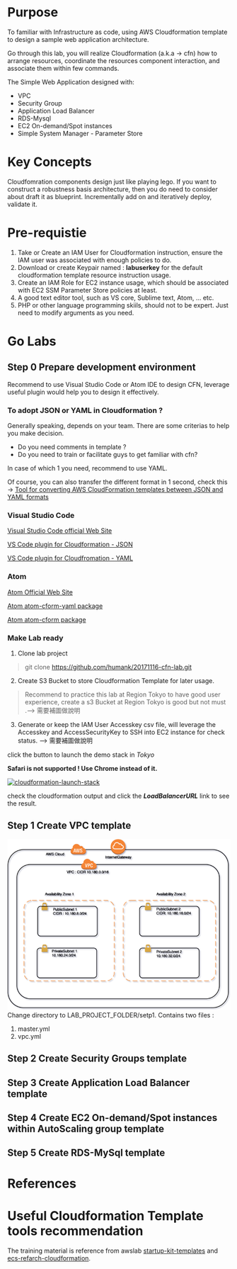 # Purpose
To familiar with Infrastructure as code, using AWS Cloudformation template to design a sample web application architecture.

Go through this lab, you will realize Cloudformation (a.k.a -> cfn) how to arrange resources, coordinate the resources component interaction, and associate them within few commands.

The Simple Web Application designed with: 

* VPC
* Security Group
* Application Load Balancer
* RDS-Mysql
* EC2 On-demand/Spot instances
* Simple System Manager - Parameter Store

# Key Concepts

Cloudfomration components design just like playing lego. If you want to construct a robustness basis architecture, then you do need to consider about draft it as blueprint. Incrementally add on and iteratively deploy, validate it.

# Pre-requistie

1. Take or Create an IAM User for Cloudformation instruction, ensure the IAM user was associated with enough policies to do.
2. Download or create Keypair named : **labuserkey** for the default cloudformation template resource instruction usage.
3. Create an IAM Role for EC2 instance usage, which should be associated with EC2 SSM Parameter Store policies at least.
4. A good text editor tool, such as VS core, Sublime text, Atom, ... etc.
5. PHP or other language programming skiils, should not to be expert. Just need to modify arguments as you need.

# Go Labs

## Step 0 Prepare development environment

Recommend to use Visual Studio Code or Atom IDE to design CFN, leverage useful plugin would help you to design it effectively.

### To adopt JSON or YAML in Cloudformation ?

Generally speaking, depends on your team. There are some criterias to help you make decision.

* Do you need comments in template ?
* Do you need to train or facilitate guys to get familiar with cfn?

In case of which 1 you need, recommend to use YAML.

Of course, you can also transfer the different format in 1 second, check this -> 
[Tool for converting AWS CloudFormation templates between JSON and YAML formats](https://github.com/awslabs/aws-cfn-template-flip)

### Visual Studio Code

[Visual Studio Code official Web Site ](https://code.visualstudio.com/)

[VS Code plugin for Cloudformation - JSON](https://marketplace.visualstudio.com/items?itemName=aws-scripting-guy.cform)

[VS Code plugin for Cloudfromation - YAML](https://marketplace.visualstudio.com/items?itemName=DanielThielking.aws-cloudformation-yaml)

### Atom

[Atom Official Web Site](https://atom.io/)

[Atom atom-cform-yaml package](https://atom.io/packages/atom-cform-yaml)

[Atom atom-cform package](https://atom.io/packages/atom-cform)

### Make Lab ready
1. Clone lab project

> git clone https://github.com/humank/20171116-cfn-lab.git

2. Create S3 Bucket to store Cloudformation Template for later usage.

> Recommend to practice this lab at Region Tokyo to have good user experience, create a s3 Bucket at Region Tokyo is good but not must .--> 需要補圖做說明

3. Generate or keep the IAM User Accesskey csv file, will leverage the Accesskey and AccessSecurityKey to SSH into EC2 instance for check status. 
--> 需要補圖做說明


click the button to launch the demo stack in *Tokyo*

**Safari is not supported ! Use Chrome instead of it.**

[![cloudformation-launch-stack](https://s3.amazonaws.com/cloudformation-examples/cloudformation-launch-stack.png)](https://console.aws.amazon.com/cloudformation/home?region=ap-northeast-1#/stacks/new?stackName=nov-15-go&templateURL=https://s3.us-east-2.amazonaws.com/cnf-stackset-lab-20171116-dlink/master.yml)

check the cloudformation output and click the ***LoadBalancerURL*** link to see the result.



## Step 1 Create VPC template

<img src="images/Step1-VPC.png">
Change directory to LAB_PROJECT_FOLDER/setp1.
Contains two files :

1. master.yml
2. vpc.yml



## Step 2 Create Security Groups template

## Step 3 Create Application Load Balancer template

## Step 4 Create EC2 On-demand/Spot instances within AutoScaling group template

## Step 5 Create RDS-MySql template



# References

# Useful Cloudformation Template tools recommendation

The training material is reference from awslab [startup-kit-templates](https://github.com/awslabs/startup-kit-templates) and [ecs-refarch-cloudformation](https://github.com/awslabs/ecs-refarch-cloudformation).







